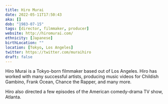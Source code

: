 ```yaml
---
title: Hiro Murai
date: 2022-05-11T17:50:43
aka: []
dob: "1983-07-15"
tags: [director, filmmaker, producer]
website: http://hiromurai.com/
ethnicity: [Japanese]
birthLocation: ""
location: [Tokyo, Los Angeles]
twitter: https://twitter.com/muraihiro
draft: false
---
```


Hiro Murai is a Tokyo-born filmmaker based out of Los Angeles. Hiro has worked
with many successful artists, producing music videos for Childish Gambino, Frank
Ocean, Chance the Rapper, and many more.

Hiro also directed a few episodes of the American comedy-drama TV show, Atlanta.
